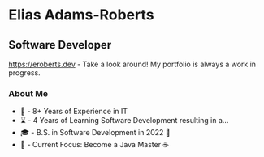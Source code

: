 # Elias Adams-Roberts
## Software Developer

https://eroberts.dev - Take a look around! My portfolio is always a work in progress.

### About Me
- :calendar: - 8+ Years of Experience in IT
- :hourglass: - 4 Years of Learning Software Development resulting in a...
- :mortar_board: - B.S. in Software Development in 2022 :tada:
- :seedling: - Current Focus: Become a Java Master :coffee:
